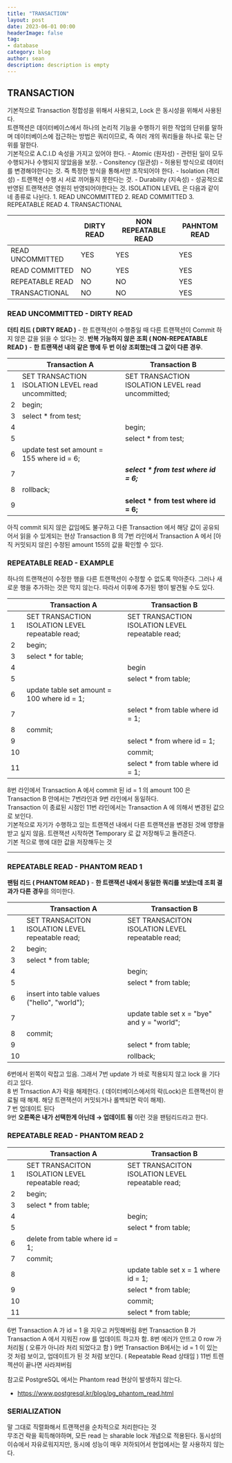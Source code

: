 ```yaml
---
title: "TRANSACTION"
layout: post
date: 2023-06-01 00:00
headerImage: false
tag:
- database
category: blog
author: sean
description: description is empty
---
```

## TRANSACTION
기본적으로 Transaction 정합성을 위해서 사용되고, Lock 은 동시성을 위해서 사용된다.  
트랜잭션은 데이터베이스에서 하나의 논리적 기능을 수행하기 위한 작업의 단위를 말하며 데이터베이스에 접근하는 방법은 쿼리이므로, 즉 여러 개의 쿼리들을 하나로 묶는 단위를 말한다.  
기본적으로 A.C.I.D 속성을 가지고 있어야 한다.
    - Atomic (원자성) - 관련된 일이 모두 수행되거나 수행되지 않았음을 보장.
    - Consitency (일관성) - 허용된 방식으로 데이터를 변경해야한다는 것. 즉 특정한 방식을 통해서만 조작되어야 한다.
    - Isolation (격리성) - 트랜잭션 수행 시 서로 끼어들지 못한다는 것.
    - Durability (지속성) - 성공적으로 반영된 트랜잭션은 영원히 반영되어야한다는 것.
ISOLATION LEVEL 은 다음과 같이 네 종류로 나뉜다.
    1. READ UNCOMMITTED
    2. READ COMMITTED
    3. REPEATABLE READ
    4. TRANSACTIONAL


|                  | DIRTY READ | NON REPEATABLE READ | PAHNTOM READ |
|------------------|------------|---------------------|--------------|
| READ UNCOMMITTED | YES        | YES                 | YES          |
| READ COMMITTED   | NO         | YES                 | YES          |
| REPEATABLE READ  | NO         | NO                  | YES          |
| TRANSACTIONAL    | NO         | NO                  | YES          |

### READ UNCOMMITTED - DIRTY READ
**더티 리드 ( DIRTY READ )** - 한 트랜잭션이 수행중일 때 다른 트랜잭션이 Commit 하지 않은 값을 읽을 수 있다는 것.
**반복 가능하지 않은 조회 ( NON-REPEATABLE READ )** - **한 트랜잭션 내의 같은 행에 두 번 이상 조회했는데 그 값이 다른 경우**.

|   | Transaction A                                     | Transaction B                                     |
|---|---------------------------------------------------|---------------------------------------------------|
| 1 | SET TRANSACTION ISOLATION LEVEL read uncommitted; | SET TRANSACTION ISOLATION LEVEL read uncommitted; |
| 2 | begin;                                            |                                                   |
| 3 | select * from test;                               |                                                   |
| 4 |                                                   | begin;                                            |
| 5 |                                                   | select * from test;                               |
| 6 | update test set amount = 155 where id = 6;        |                                                   |
| 7 |                                                   | _**select * from test where id = 6;**_              |
| 8 | rollback;                                         |                                                   |
| 9 |                                                   | **select * from test where id = 6;**              |

아직 commit 되지 않은 값임에도 불구하고 다른 Transaction 에서 해당 값이 공유되어서 읽을 수 있게되는 현상
Transaction B 의 7번 라인에서 Transaction A 에서 [아직 커밋되지 않은] 수정된 amount 155의 값을 확인할 수 있다.


### REPEATABLE READ - EXAMPLE
하나의 트랜잭션이 수정한 행을 다른 트랜잭션이 수정할 수 없도록 막아준다. 그러나 새로운 행을 추가하는 것은 막지 않는다. 따라서 이후에 추가된 행이 발견될 수도 있다.

|    | Transaction A                                     |                   Transaction B                   |
|----|---------------------------------------------------|---------------------------------------------------|
| 1  | SET TRANSACTION ISOLATION LEVEL repeatable read;  | SET TRANSACTION ISOLATION LEVEL repeatable read;  |
| 2  | begin;                                            |                                                   |
| 3  | select * for table;                               |                                                   |
| 4  |                                                   | begin                                             |
| 5  |                                                   | select * from table;                              |
| 6  | update table set amount = 100 where id = 1;       |                                                   |
| 7  |                                                   | select * from table where id = 1;                 |
| 8  | commit;                                           |                                                   |
| 9  |                                                   | select * from where id = 1;                       |
| 10 |                                                   | commit;                                           |
| 11 |                                                   | select * from table where id = 1;                 |

8번 라인에서 Transaction A 에서 commit 된 id = 1 의 amount 100 은 Transaction B 안에서는 7번라인과 9번 라인에서 동일하다.   
Transaction 이 종료된 시점인 11번 라인에서는 Transaction A 에 의해서 변경된 값으로 보인다.  
기본적으로 자기가 수행하고 있는 트랜잭션 내에서 다른 트랜잭션을 변경된 것에 영향을 받고 싶지 않음. 트랜잭션 시작하면 Temporary 로 값 저장해두고 돌려준다.  
기본 적으로 행에 대한 값을 저장해두는 것

---
### REPEATABLE READ - PHANTOM READ 1
**팬텀 리드 ( PHANTOM READ )** - **한 트랜잭션 내에서 동일한 쿼리를 보냈는데 조회 결과가 다른 경우**를 의미한다.

|    | Transaction A                                    | Transaction B                                    |
|----|--------------------------------------------------|--------------------------------------------------|
| 1  | SET TRANSACITON ISOLATION LEVEL repeatable read; | SET TRANSACITON ISOLATION LEVEL repeatable read; |
| 2  | begin;                                           |                                                  |
| 3  | select * from table;                             |                                                  |
| 4  |                                                  | begin;                                           |
| 5  |                                                  | select * from table;                             |
| 6  | insert into table values ("hello", "world");     |                                                  |
| 7  |                                                  | update table set x = "bye" and y = "world";      |
| 8  | commit;                                          |                                                  |
| 9  |                                                  | select * from table;                             |
| 10 |                                                  | rollback;                                        |


6번에서 왼쪽이 락잡고 있음. 그래서 7번 update 가 바로 적용되지 않고 lock 을 기다리고 있다.  
8 번 Trnsaction A가 락을 해제한다. ( 데이터베이스에서의 락(Lock)은 트랜잭션이 완료될 때 해제. 해당 트랜잭션이 커밋되거나 롤백되면 락이 해제).   
7 번 업데이트 된다  
9번 **오른쪽은 내가 선택한게 아닌데 → 업데이트 됨** 이런 것을 팬텀리드라고 한다.  


### REPEATABLE READ - PHANTOM READ 2

|    | Transaction A                                    | Transaction B                                    |
|----|--------------------------------------------------|--------------------------------------------------|
| 1  | SET TRANSACITON ISOLATION LEVEL repeatable read; | SET TRANSACITON ISOLATION LEVEL repeatable read; |
| 2  | begin;                                           |                                                  |
| 3  | select * from table;                             |                                                  |
| 4  |                                                  | begin;                                           |
| 5  |                                                  | select * from table;                             |
| 6  | delete from table where id = 1;                  |                                                  |
| 7  | commit;                                          |                                                  |
| 8  |                                                  | update table set x = 1 where id = 1;             |
| 9  |                                                  | select * from table;                             |
| 10 |                                                  | commit;                                          |
| 11 |                                                  | select * from table;                             |

6번 Transaction A 가 id = 1 을 지우고 커밋해버림
8번 Transaction B 가 Transaction A 에서 지워진 row 를 업데이트 하고자 함.
8번 에러가 안뜨고 0 row 가 처리됨 ( 오류가 아니라 처리 되었다고 함 )
9번 Transaction B에서는 id = 1 이 있는 것 처럼 보이고, 업데이트가 된 것 처럼 보인다. ( Repeatable Read 상태임 )
11번 트렌젝션이 끝나면 사라져버림   

참고로 PostgreSQL 에서는 Phantom read 현상이 발생하지 않는다. 
- https://www.postgresql.kr/blog/pg_phantom_read.html

### SERIALIZATION
말 그대로 직렬화해서 트랜잭션을 순차적으로 처리한다는 것  
무조건 락을 획득해야하며, 모든 read 는 sharable lock 개념으로 적용된다.
동시성의 이슈에서 자유로워지지만, 동시에 성능이 매우 저하되어서 현업에서는 잘 사용하지 않는다.  